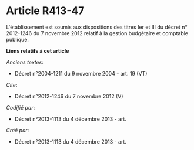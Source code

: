 # Article R413-47

L'établissement est soumis aux dispositions des titres Ier et III du décret n° 2012-1246 du 7 novembre 2012 relatif à la
gestion budgétaire et comptable publique.

**Liens relatifs à cet article**

_Anciens textes_:

  - Décret n°2004-1211 du 9 novembre 2004 - art. 19 (VT)

_Cite_:

  - Décret n°2012-1246 du 7 novembre 2012 (V)

_Codifié par_:

  - Décret n°2013-1113 du 4 décembre 2013 - art.

_Créé par_:

  - Décret n°2013-1113 du 4 décembre 2013 - art.
